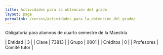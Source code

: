 ```yaml
---
title: Actividades para la obtención del grado
layout: page
permalink: /cursos/actividades_para_la_obtencion_del_grado/
---
```




Obligatoria para alumnos de cuarto semestre de la Maestría

| Entidad | 3 |
| Clave | 73813 |
| Grupo | 0001 |
| Créditos | 0 |
| Profesores | Comité tutor |


